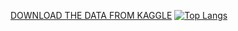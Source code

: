 [DOWNLOAD THE DATA FROM KAGGLE](https://www.kaggle.com/datasets/holmjason2/videogamedata)
[![Top Langs](https://github-readme-stats.vercel.app/api/top-langs/?username=Joe-Huan)](https://github.com/anuraghazra/github-readme-stats)


